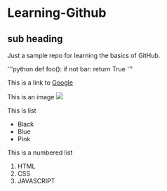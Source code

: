 # Learning-Github 
## sub heading
Just a sample repo for learning the basics of GitHub.

'''python
def foo():
    if not bar:
         return True
'''

This is a link to [Google](http://www.google.com)

This is an image  <img src="C:\Users\Varshini\OneDrive\Documents\logo.gif">



This is list

* Black
* Blue
* Pink

This is a numbered list

1. HTML
2. CSS
3. JAVASCRIPT
   



